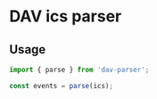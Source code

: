 # DAV ics parser

## Usage

```js
import { parse } from 'dav-parser';

const events = parse(ics);
```
